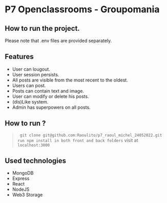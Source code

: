 # P7 Openclassrooms - Groupomania
## How to run the project.

Please note that .env files are provided separately.

## Features

- User can lougout.
- User session persists.
- All posts are visible from the most recent to the oldest.
- Users can post.
- Posts can contain text and image.
- User can modify or delete his posts.
- (dis)Like system.
- Admin has superpowers on all posts.

## How to run ?

> ``` git clone git@github.com:Raoulito/p7_raoul_michel_24052022.git```
> ```run npm install in both front and back folders```
> visit at ```localhost:3000```

## Used technologies

- MongoDB
- Express
- React
- NodeJS
- Web3 Storage
